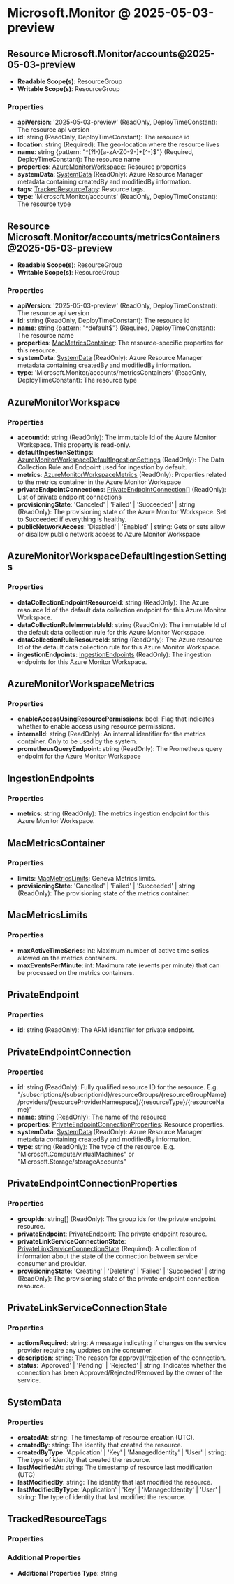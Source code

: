 # Microsoft.Monitor @ 2025-05-03-preview

## Resource Microsoft.Monitor/accounts@2025-05-03-preview
* **Readable Scope(s)**: ResourceGroup
* **Writable Scope(s)**: ResourceGroup
### Properties
* **apiVersion**: '2025-05-03-preview' (ReadOnly, DeployTimeConstant): The resource api version
* **id**: string (ReadOnly, DeployTimeConstant): The resource id
* **location**: string (Required): The geo-location where the resource lives
* **name**: string {pattern: "^(?!-)[a-zA-Z0-9-]+[^-]$"} (Required, DeployTimeConstant): The resource name
* **properties**: [AzureMonitorWorkspace](#azuremonitorworkspace): Resource properties
* **systemData**: [SystemData](#systemdata) (ReadOnly): Azure Resource Manager metadata containing createdBy and modifiedBy information.
* **tags**: [TrackedResourceTags](#trackedresourcetags): Resource tags.
* **type**: 'Microsoft.Monitor/accounts' (ReadOnly, DeployTimeConstant): The resource type

## Resource Microsoft.Monitor/accounts/metricsContainers@2025-05-03-preview
* **Readable Scope(s)**: ResourceGroup
* **Writable Scope(s)**: ResourceGroup
### Properties
* **apiVersion**: '2025-05-03-preview' (ReadOnly, DeployTimeConstant): The resource api version
* **id**: string (ReadOnly, DeployTimeConstant): The resource id
* **name**: string {pattern: "^default$"} (Required, DeployTimeConstant): The resource name
* **properties**: [MacMetricsContainer](#macmetricscontainer): The resource-specific properties for this resource.
* **systemData**: [SystemData](#systemdata) (ReadOnly): Azure Resource Manager metadata containing createdBy and modifiedBy information.
* **type**: 'Microsoft.Monitor/accounts/metricsContainers' (ReadOnly, DeployTimeConstant): The resource type

## AzureMonitorWorkspace
### Properties
* **accountId**: string (ReadOnly): The immutable Id of the Azure Monitor Workspace. This property is read-only.
* **defaultIngestionSettings**: [AzureMonitorWorkspaceDefaultIngestionSettings](#azuremonitorworkspacedefaultingestionsettings) (ReadOnly): The Data Collection Rule and Endpoint used for ingestion by default.
* **metrics**: [AzureMonitorWorkspaceMetrics](#azuremonitorworkspacemetrics) (ReadOnly): Properties related to the metrics container in the Azure Monitor Workspace
* **privateEndpointConnections**: [PrivateEndpointConnection](#privateendpointconnection)[] (ReadOnly): List of private endpoint connections
* **provisioningState**: 'Canceled' | 'Failed' | 'Succeeded' | string (ReadOnly): The provisioning state of the Azure Monitor Workspace. Set to Succeeded if everything is healthy.
* **publicNetworkAccess**: 'Disabled' | 'Enabled' | string: Gets or sets allow or disallow public network access to Azure Monitor Workspace

## AzureMonitorWorkspaceDefaultIngestionSettings
### Properties
* **dataCollectionEndpointResourceId**: string (ReadOnly): The Azure resource Id of the default data collection endpoint for this Azure Monitor Workspace.
* **dataCollectionRuleImmutableId**: string (ReadOnly): The immutable Id of the default data collection rule for this Azure Monitor Workspace.
* **dataCollectionRuleResourceId**: string (ReadOnly): The Azure resource Id of the default data collection rule for this Azure Monitor Workspace.
* **ingestionEndpoints**: [IngestionEndpoints](#ingestionendpoints) (ReadOnly): The ingestion endpoints for this Azure Monitor Workspace.

## AzureMonitorWorkspaceMetrics
### Properties
* **enableAccessUsingResourcePermissions**: bool: Flag that indicates whether to enable access using resource permissions.
* **internalId**: string (ReadOnly): An internal identifier for the metrics container. Only to be used by the system.
* **prometheusQueryEndpoint**: string (ReadOnly): The Prometheus query endpoint for the Azure Monitor Workspace

## IngestionEndpoints
### Properties
* **metrics**: string (ReadOnly): The metrics ingestion endpoint for this Azure Monitor Workspace.

## MacMetricsContainer
### Properties
* **limits**: [MacMetricsLimits](#macmetricslimits): Geneva Metrics limits.
* **provisioningState**: 'Canceled' | 'Failed' | 'Succeeded' | string (ReadOnly): The provisioning state of the metrics container.

## MacMetricsLimits
### Properties
* **maxActiveTimeSeries**: int: Maximum number of active time series allowed on the metrics containers.
* **maxEventsPerMinute**: int: Maximum rate (events per minute) that can be processed on the metrics containers.

## PrivateEndpoint
### Properties
* **id**: string (ReadOnly): The ARM identifier for private endpoint.

## PrivateEndpointConnection
### Properties
* **id**: string (ReadOnly): Fully qualified resource ID for the resource. E.g. "/subscriptions/{subscriptionId}/resourceGroups/{resourceGroupName}/providers/{resourceProviderNamespace}/{resourceType}/{resourceName}"
* **name**: string (ReadOnly): The name of the resource
* **properties**: [PrivateEndpointConnectionProperties](#privateendpointconnectionproperties): Resource properties.
* **systemData**: [SystemData](#systemdata) (ReadOnly): Azure Resource Manager metadata containing createdBy and modifiedBy information.
* **type**: string (ReadOnly): The type of the resource. E.g. "Microsoft.Compute/virtualMachines" or "Microsoft.Storage/storageAccounts"

## PrivateEndpointConnectionProperties
### Properties
* **groupIds**: string[] (ReadOnly): The group ids for the private endpoint resource.
* **privateEndpoint**: [PrivateEndpoint](#privateendpoint): The private endpoint resource.
* **privateLinkServiceConnectionState**: [PrivateLinkServiceConnectionState](#privatelinkserviceconnectionstate) (Required): A collection of information about the state of the connection between service consumer and provider.
* **provisioningState**: 'Creating' | 'Deleting' | 'Failed' | 'Succeeded' | string (ReadOnly): The provisioning state of the private endpoint connection resource.

## PrivateLinkServiceConnectionState
### Properties
* **actionsRequired**: string: A message indicating if changes on the service provider require any updates on the consumer.
* **description**: string: The reason for approval/rejection of the connection.
* **status**: 'Approved' | 'Pending' | 'Rejected' | string: Indicates whether the connection has been Approved/Rejected/Removed by the owner of the service.

## SystemData
### Properties
* **createdAt**: string: The timestamp of resource creation (UTC).
* **createdBy**: string: The identity that created the resource.
* **createdByType**: 'Application' | 'Key' | 'ManagedIdentity' | 'User' | string: The type of identity that created the resource.
* **lastModifiedAt**: string: The timestamp of resource last modification (UTC)
* **lastModifiedBy**: string: The identity that last modified the resource.
* **lastModifiedByType**: 'Application' | 'Key' | 'ManagedIdentity' | 'User' | string: The type of identity that last modified the resource.

## TrackedResourceTags
### Properties
### Additional Properties
* **Additional Properties Type**: string

